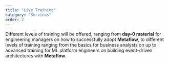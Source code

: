 ```yaml
---
title: "Live Training"
category: "Services"
order: 2
---
```


Different levels of training will be offered, ranging from **day-0 material** for engineering managers on how to successfully adopt **Metaflow**, to different levels of training ranging from the basics for business analysts on up to advanced training for ML platform engineers on building event-driven architectures with **Metaflow**.